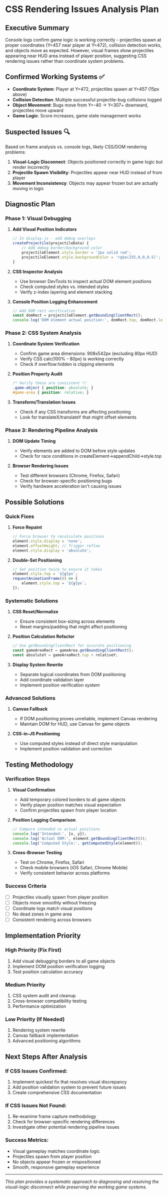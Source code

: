 # CSS Rendering Issues Analysis Plan

## Executive Summary
Console logs confirm game logic is working correctly - projectiles spawn at proper coordinates (Y=457 near player at Y=472), collision detection works, and objects move as expected. However, visual frames show projectiles appearing near HUD area instead of player position, suggesting CSS rendering issues rather than coordinate system problems.

## Confirmed Working Systems ✅
- **Coordinate System**: Player at Y=472, projectiles spawn at Y=457 (15px above)
- **Collision Detection**: Multiple successful projectile-bug collisions logged
- **Object Movement**: Bugs move from Y=-40 → Y=307+ downward, projectiles move upward
- **Game Logic**: Score increases, game state management works

## Suspected Issues 🔍
Based on frame analysis vs. console logs, likely CSS/DOM rendering problems:

1. **Visual-Logic Disconnect**: Objects positioned correctly in game logic but render incorrectly
2. **Projectile Spawn Visibility**: Projectiles appear near HUD instead of from player
3. **Movement Inconsistency**: Objects may appear frozen but are actually moving in logic

## Diagnostic Plan

### Phase 1: Visual Debugging
1. **Add Visual Position Indicators**
   ```javascript
   // In display.js - add debug overlays
   createProjectile(projectileData) {
       // Add debug border/background color
       projectileElement.style.border = '2px solid red';
       projectileElement.style.backgroundColor = 'rgba(255,0,0,0.5)';
   }
   ```

2. **CSS Inspector Analysis**
   - Use browser DevTools to inspect actual DOM element positions
   - Check computed styles vs. intended styles
   - Verify z-index layering and element stacking

3. **Console Position Logging Enhancement**
   ```javascript
   // Add DOM rect verification
   const domRect = projectileElement.getBoundingClientRect();
   console.log('DOM element actual position:', domRect.top, domRect.left);
   ```

### Phase 2: CSS System Analysis
1. **Coordinate System Verification**
   - Confirm game area dimensions: 908x542px (excluding 80px HUD)
   - Verify CSS calc(100% - 80px) is working correctly
   - Check if overflow:hidden is clipping elements

2. **Position Property Audit**
   ```css
   /* Verify these are consistent */
   .game-object { position: absolute; }
   #game-area { position: relative; }
   ```

3. **Transform/Translation Issues**
   - Check if any CSS transforms are affecting positioning
   - Look for translateX/translateY that might offset elements

### Phase 3: Rendering Pipeline Analysis
1. **DOM Update Timing**
   - Verify elements are added to DOM before style updates
   - Check for race conditions in createElement→appendChild→style.top

2. **Browser Rendering Issues**
   - Test different browsers (Chrome, Firefox, Safari)
   - Check for browser-specific positioning bugs
   - Verify hardware acceleration isn't causing issues

## Possible Solutions

### Quick Fixes
1. **Force Repaint**
   ```javascript
   // Force browser to recalculate positions
   element.style.display = 'none';
   element.offsetHeight; // Trigger reflow
   element.style.display = 'absolute';
   ```

2. **Double-Set Positioning**
   ```javascript
   // Set position twice to ensure it takes
   element.style.top = `${y}px`;
   requestAnimationFrame(() => {
       element.style.top = `${y}px`;
   });
   ```

### Systematic Solutions
1. **CSS Reset/Normalize**
   - Ensure consistent box-sizing across elements
   - Reset margins/padding that might affect positioning

2. **Position Calculation Refactor**
   ```javascript
   // Use getBoundingClientRect for accurate positioning
   const gameAreaRect = gameArea.getBoundingClientRect();
   const absoluteY = gameAreaRect.top + relativeY;
   ```

3. **Display System Rewrite**
   - Separate logical coordinates from DOM positioning
   - Add coordinate validation layer
   - Implement position verification system

### Advanced Solutions
1. **Canvas Fallback**
   - If DOM positioning proves unreliable, implement Canvas rendering
   - Maintain DOM for HUD, use Canvas for game objects

2. **CSS-in-JS Positioning**
   - Use computed styles instead of direct style manipulation
   - Implement position validation and correction

## Testing Methodology

### Verification Steps
1. **Visual Confirmation**
   - Add temporary colored borders to all game objects
   - Verify player position matches visual expectation
   - Confirm projectiles spawn from player location

2. **Position Logging Comparison**
   ```javascript
   // Compare intended vs actual positions
   console.log('Intended:', {x, y});
   console.log('Actual DOM:', element.getBoundingClientRect());
   console.log('Computed Style:', getComputedStyle(element));
   ```

3. **Cross-Browser Testing**
   - Test on Chrome, Firefox, Safari
   - Check mobile browsers (iOS Safari, Chrome Mobile)
   - Verify consistent behavior across platforms

### Success Criteria
- [ ] Projectiles visually spawn from player position
- [ ] Objects move smoothly without freezing
- [ ] Coordinate logs match visual positions
- [ ] No dead zones in game area
- [ ] Consistent rendering across browsers

## Implementation Priority

### High Priority (Fix First)
1. Add visual debugging borders to all game objects
2. Implement DOM position verification logging
3. Test position calculation accuracy

### Medium Priority
1. CSS system audit and cleanup
2. Cross-browser compatibility testing
3. Performance optimization

### Low Priority (If Needed)
1. Rendering system rewrite
2. Canvas fallback implementation
3. Advanced positioning algorithms

## Next Steps After Analysis

### If CSS Issues Confirmed:
1. Implement quickest fix that resolves visual discrepancy
2. Add position validation system to prevent future issues
3. Create comprehensive CSS documentation

### If CSS Issues Not Found:
1. Re-examine frame capture methodology
2. Check for browser-specific rendering differences
3. Investigate other potential rendering pipeline issues

### Success Metrics:
- Visual gameplay matches coordinate logic
- Projectiles spawn from player position
- No objects appear frozen or mispositioned
- Smooth, responsive gameplay experience

---

*This plan provides a systematic approach to diagnosing and resolving the visual-logic disconnect while preserving the working game systems.*